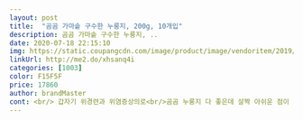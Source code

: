 ```yaml
---
layout: post 
title:  "곰곰 가마솥 구수한 누룽지, 200g, 10개입" 
description: 곰곰 가마솥 구수한 누룽지, ..
date: 2020-07-18 22:15:10 
img: https://static.coupangcdn.com/image/product/image/vendoritem/2019/02/28/4388500314/97e53916-cfee-4534-a12e-9042030a70aa.jpg 
linkUrl: http://me2.do/xhsanq4i 
categories: [1003] 
color: F15F5F 
price: 17860 
author: brandMaster 
cont: <br/> 갑자기 위경련과 위염증상의로<br/>곰곰 누룽지 다 좋은데 살짝 아쉬운 점이 있다면 지퍼포장이 되면 좋겠어요 ㅠㅠ<br/>곰곰 누룽지는 누룽지가 원래 이랬나? 싶을 정도로 두꺼운 편이예요 ㅋㅋㅋㅋ<br/>곰곰이로 먹어요^^<br/>과자 처럼 입이 자극적이지도 않고 좋네요  )<br/>구입했어요.<br/><br/>그래도 싸게 잘 산것같아요!!<br/>그래서<br/>근데,<br/>끓여 먹으려고<br/>냄새도 없고 맛있는 누룽지라 좋아요.<br/><br/>누룽지 검색해보다가, 곰곰 가마솥누룽지가 새로 나온것 같길래 주문해봤습니다 )<br/>누룽지는 그냥도 잘 눌려서도 먹고 아침,저녁으로 끓여서 숭늉도 마시고 누룽지탕도 먹는걸 좋아하고 어른들이 계셔서 속이 좀 불편하실때나 밥 생각이 좀 덜하실때는 이런 누룽지를 끓여서 김치랑 드시면 속도 뜨끈하고 한끼 식사로 손색이 없어 늘 집에 밥이 남아있을때 후라이팬에다 밥을 눌려 누룽지도 만들어서 먹다가 날도 더운데 불앞에서 눌리기 귀찮아 곰곰에서나온 가마솥누룽지를 구매를 했죠.<br/><br/>다 먹기전에<br/>당장 저녁부터 먹어야 했는데,<br/> 
---
```

 